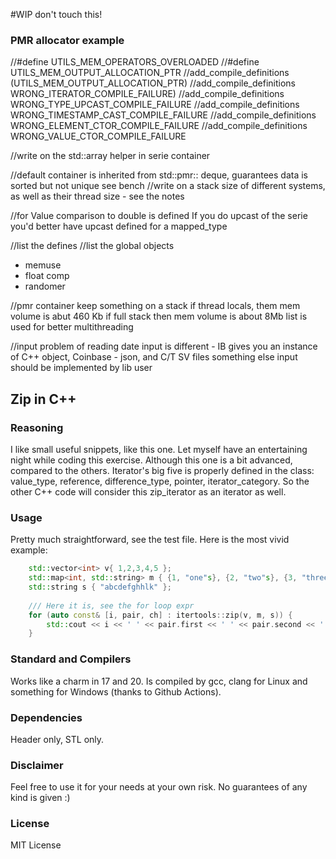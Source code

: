 #WIP
don't touch this!




### PMR allocator example


//#define UTILS_MEM_OPERATORS_OVERLOADED
//#define UTILS_MEM_OUTPUT_ALLOCATION_PTR
//add_compile_definitions (UTILS_MEM_OUTPUT_ALLOCATION_PTR)
//add_compile_definitions WRONG_ITERATOR_COMPILE_FAILURE)
//add_compile_definitions WRONG_TYPE_UPCAST_COMPILE_FAILURE
//add_compile_definitions WRONG_TIMESTAMP_CAST_COMPILE_FAILURE
//add_compile_definitions WRONG_ELEMENT_CTOR_COMPILE_FAILURE
//add_compile_definitions WRONG_VALUE_CTOR_COMPILE_FAILURE


//write on the std::array helper in serie container 

//default container is inherited from std::pmr:: deque, guarantees data is sorted but not unique
see bench
//write on a stack size of different systems, as well as their thread size - see the notes 

//for Value<ValueType> comparison to double is defined
If you do upcast of the serie you'd better have upcast defined for a mapped_type

//list the defines
//list the global objects
- memuse
- float comp
- randomer

//pmr container
keep something on a stack
if thread locals, them mem volume is abut 460 Kb
if full stack then mem volume is about 8Mb
list is used for better multithreading

//input
problem of reading date
input is different - IB gives you an instance of C++ object, Coinbase - json, and C/T SV files something else
input should be implemented by lib user




## Zip in C++
### Reasoning
I like small useful snippets, like this one. Let myself have an entertaining night while coding this exercise.
Although this one is a bit advanced, compared to the others. Iterator's big five is properly defined in the class: value_type, reference, difference_type, pointer, iterator_category. So the other C++ code will consider this zip_iterator as an iterator as well.

### Usage
Pretty much straightforward, see the test file. Here is the most vivid example:
```c++
	std::vector<int> v{ 1,2,3,4,5 };
	std::map<int, std::string> m { {1, "one"s}, {2, "two"s}, {3, "three"s}, };
	std::string s { "abcdefghhlk" };
	
	/// Here it is, see the for loop expr
	for (auto const& [i, pair, ch] : itertools::zip(v, m, s)) {
		std::cout << i << ' ' << pair.first << ' ' << pair.second << ' ' << ch << '\n';
	}
```


### Standard and Compilers
Works like a charm in 17 and 20.
Is compiled by gcc, clang for Linux and something for Windows (thanks to Github Actions).

### Dependencies
Header only, STL only.

### Disclaimer
Feel free to use it for your needs at your own risk. No guarantees of any kind is given :)

### License
MIT License
